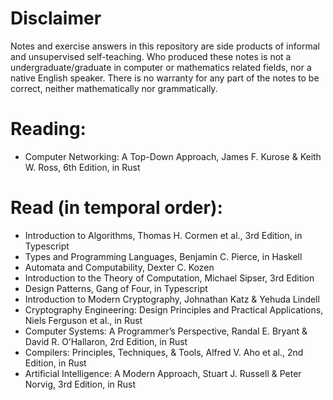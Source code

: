 # Disclaimer

Notes and exercise answers in this repository are side products of informal and unsupervised self-teaching. 
Who produced these notes is not a undergraduate/graduate in computer or mathematics related fields,
nor a native English speaker.
There is no warranty for any part of the notes to be correct, neither mathematically nor grammatically.

# Reading:
- Computer Networking: A Top-Down Approach, James F. Kurose & Keith W. Ross, 6th Edition, in Rust

# Read (in temporal order):
- Introduction to Algorithms, Thomas H. Cormen et al., 3rd Edition, in Typescript
- Types and Programming Languages, Benjamin C. Pierce, in Haskell
- Automata and Computability, Dexter C. Kozen
- Introduction to the Theory of Computation, Michael Sipser, 3rd Edition
- Design Patterns, Gang of Four, in Typescript
- Introduction to Modern Cryptography, Johnathan Katz & Yehuda Lindell
- Cryptography Engineering: Design Principles and Practical Applications, Niels Ferguson et al., in Rust
- Computer Systems: A Programmer’s Perspective, Randal E. Bryant & David R. O’Hallaron, 2rd Edition, in Rust
- Compilers: Principles, Techniques, & Tools, Alfred V. Aho et al., 2nd Edition, in Rust
- Artificial Intelligence: A Modern Approach, Stuart J. Russell & Peter Norvig, 3rd Edition, in Rust